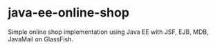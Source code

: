 # java-ee-online-shop
Simple online shop implementation using Java EE with JSF, EJB, MDB, JavaMail on GlassFish.
